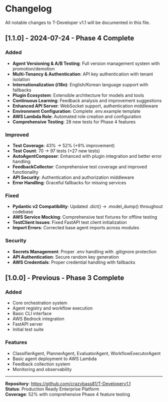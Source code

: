 # Changelog

All notable changes to T-Developer v1.1 will be documented in this file.

## [1.1.0] - 2024-07-24 - Phase 4 Complete

### Added
- **Agent Versioning & A/B Testing**: Full version management system with promotion/demotion
- **Multi-Tenancy & Authentication**: API key authentication with tenant isolation
- **Internationalization (i18n)**: English/Korean language support with fallbacks
- **Plugin Ecosystem**: Extensible architecture for models and tools
- **Continuous Learning**: Feedback analysis and improvement suggestions
- **Enhanced API Server**: WebSocket support, authentication middleware
- **Environment Configuration**: Complete .env.example template
- **AWS Lambda Role**: Automated role creation and configuration
- **Comprehensive Testing**: 28 new tests for Phase 4 features

### Improved
- **Test Coverage**: 43% → 52% (+9% improvement)
- **Test Count**: 70 → 97 tests (+27 new tests)
- **AutoAgentComposer**: Enhanced with plugin integration and better error handling
- **FeedbackCollector**: Comprehensive test coverage and improved functionality
- **API Security**: Authentication and authorization middleware
- **Error Handling**: Graceful fallbacks for missing services

### Fixed
- **Pydantic v2 Compatibility**: Updated .dict() → .model_dump() throughout codebase
- **AWS Service Mocking**: Comprehensive test fixtures for offline testing
- **TestClient Issues**: Fixed FastAPI test client initialization
- **Import Errors**: Corrected base agent imports across modules

### Security
- **Secrets Management**: Proper .env handling with .gitignore protection
- **API Authentication**: Secure random key generation
- **AWS Credentials**: Proper credential handling with fallbacks

## [1.0.0] - Previous - Phase 3 Complete

### Added
- Core orchestration system
- Agent registry and workflow execution
- Basic CLI interface
- AWS Bedrock integration
- FastAPI server
- Initial test suite

### Features
- ClassifierAgent, PlannerAgent, EvaluatorAgent, WorkflowExecutorAgent
- Basic agent deployment to AWS Lambda
- Feedback collection system
- Monitoring and observability

---

**Repository**: https://github.com/crazybass81/T-Developerv1.1  
**Status**: Production Ready Enterprise Platform  
**Coverage**: 52% with comprehensive Phase 4 feature testing